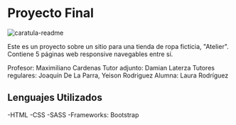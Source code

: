 # Proyecto Final

![caratula-readme](https://github.com/LauraGRod/entrega-final-rodriguez/assets/138539646/c9fa83ba-54bb-4c68-b9a5-9bfe345c277e)

Este es un proyecto sobre un sitio para una tienda de ropa ficticia, "Atelier". Contiene 5 páginas web responsive navegables entre sí.

Profesor: Maximiliano Cardenas
Tutor adjunto: Damian Laterza
Tutores regulares:  Joaquín De La Parra, Yeison Rodriguez
Alumna: Laura Rodríguez

## Lenguajes Utilizados
-HTML
-CSS
-SASS
-Frameworks: Bootstrap
